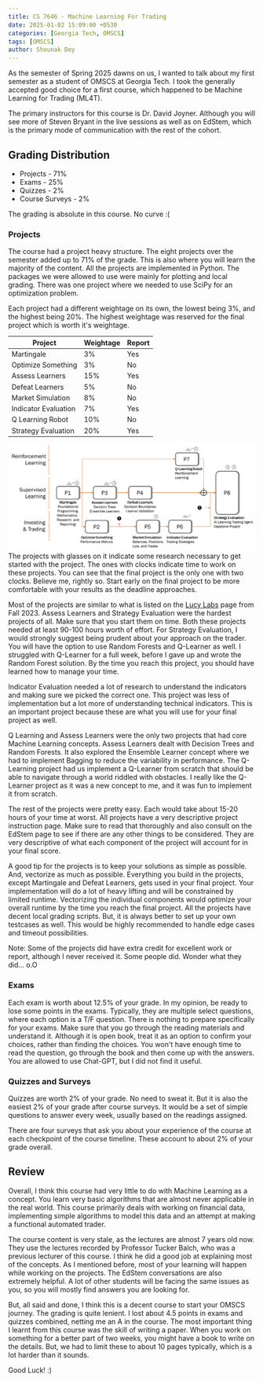```yaml
---
title: CS 7646 - Machine Learning For Trading
date: 2025-01-02 15:09:00 +0530
categories: [Georgia Tech, OMSCS]
tags: [OMSCS]
author: Shounak Dey
---
```

As the semester of Spring 2025 dawns on us, I wanted to talk about my
first semester as a student of OMSCS at Georgia Tech. I took the generally accepted good
choice for a first course, which happened to be Machine Learning for Trading
(ML4T).

The primary instructors for this course is Dr. David Joyner. Although you will
see more of Steven Bryant in the live sessions as well as on EdStem, which is
the primary mode of communication with the rest of the cohort.

## Grading Distribution
- Projects - 71%
- Exams - 25%
- Quizzes - 2%
- Course Surveys - 2%

The grading is absolute in this course. No curve :( 

### Projects
The course had a project heavy structure. The eight projects over the semester
added up to 71% of the grade. This is also where you will learn the majority of the content. 
All the projects are implemented in Python. The packages we were allowed to use were mainly
for plotting and local grading. There was one project where we needed to use SciPy for 
an optimization problem.

Each project had a different weightage on its
own, the lowest being 3%, and the highest being 20%. The highest weightage was
reserved for the final project which is worth it's weightage.

| Project              | Weightage | Report |
|----------------------|-----------|--------|
| Martingale           | 3%        | Yes    |
| Optimize Something   | 3%        | No     |
| Assess Learners      | 15%       | Yes    |
| Defeat Learners      | 5%        | No     |
| Market Simulation    | 8%        | No     |
| Indicator Evaluation | 7%        | Yes    |
| Q Learning Robot     | 10%       | No     |
| Strategy Evaluation  | 20%       | Yes    |

![img.png](/assets/posts/gatech/ml4t/img.png)
The projects with glasses on it indicate some research necessary to get started
with the project. The ones with clocks indicate time to work on these projects.
You can see that the final project is the only one with two clocks. Believe me, 
rightly so. Start early on the final project to be more comfortable with your results
as the deadline approaches.

Most of the projects are similar to what is listed on the [Lucy Labs](https://lucylabs.gatech.edu/ml4t/fall2023/)
page from Fall 2023. 
Assess Learners and Strategy Evaluation were the hardest projects of all. Make sure
that you start them on time. Both these projects needed at least 90-100 hours worth
of effort.
For Strategy Evaluation, I would strongly suggest being prudent about your approach on the trader.
You will have the option to use Random Forests and Q-Learner as well. I struggled with Q-Learner for
a full week, before I gave up and wrote the Random Forest solution. By the time you reach this project,
you should have learned how to manage your time.

Indicator Evaluation needed a lot of research to understand the indicators and making sure
we picked the correct one. This project was less of implementation but a lot more of understanding
technical indicators. This is an important project because these are what you will use for your
final project as well. 

Q Learning and Assess Learners were the only two projects that had core Machine Learning concepts.
Assess Learners dealt with Decision Trees and Random Forests. It also explored the Ensemble Learner concept
where we had to implement Bagging to reduce the variability in performance. The Q-Learning project had us
implement a Q-Learner from scratch that should be able to navigate through a world riddled with obstacles.
I really like the Q-Learner project as it was a new concept to me, and it was fun to implement it from scratch.

The rest of the projects were pretty easy. Each would take about 15-20 hours of your time at worst.
All projects have a very descriptive project instruction page. Make sure to read that thoroughly and
also consult on the EdStem page to see if there are any other things to be considered. They are very
descriptive of what each component of the project will account for in your final score. 

A good tip for the projects is to keep your solutions as simple as possible. And, vectorize as much as 
possible. Everything you build in the projects, except Martingale and Defeat Learners, gets used in your
final project. Your implementation will do a lot of heavy lifting and will be constrained by limited 
runtime. Vectorizing the individual components would optimize your overall runtime by the time you 
reach the final project. All the projects have decent local grading scripts. But, it is always
better to set up your own testcases as well. This would be highly recommended to handle
edge cases and timeout possibilities.

Note: Some of the projects did have extra credit for excellent work or report, although I never received it. 
Some people did. Wonder what they did... o.O

### Exams
Each exam is worth about 12.5% of your grade. In my opinion, be ready to lose some points in the exams.
Typically, they are multiple select questions, where each option is a T/F question. There is nothing to 
prepare specifically for your exams. Make sure that you go through the reading materials and understand it.
Although it is open book, treat it as an option to confirm your choices, rather than finding the choices.
You won't have enough time to read the question, go through the book and then come up with the answers.
You are allowed to use Chat-GPT, but I did not find it useful. 

### Quizzes and Surveys
Quizzes are worth 2% of your grade. No need to sweat it. But it is also the easiest 2% of your grade after
course surveys. It would be a set of simple questions to answer every week, usually based on the readings
assigned. 

There are four surveys that ask you about your experience of the course at each checkpoint of the course
timeline. These account to about 2% of your grade overall. 

## Review
Overall, I think this course had very little to do with Machine Learning as a concept. You learn very basic
algorithms that are almost never applicable in the real world. This course primarily deals with working on
financial data, implementing simple algorithms to model this data and an attempt at making a functional
automated trader.

The course content is very stale, as the lectures are almost 7 years old now. They use the lectures recorded by 
Professor Tucker Balch, who was a previous lecturer
of this course. I think he did a good job at explaining most of the concepts. As I mentioned before, most of your
learning will happen while working on the projects. The EdStem conversations are also extremely helpful. 
A lot of other students will be facing the same issues as you, so you will mostly find answers you are looking
for.  

But, all said and done, I think this is a decent course to start your OMSCS journey. The grading is quite lenient. 
I lost about 4.5 points in exams and quizzes combined, netting me an A in the course. The most 
important thing I learnt from this course was the skill of writing a paper. When you work on something
for a better part of two weeks, you might have a book to write on the details. But, we had to limit these to about
10 pages typically, which is a lot harder than it sounds. 

Good Luck! :) 
